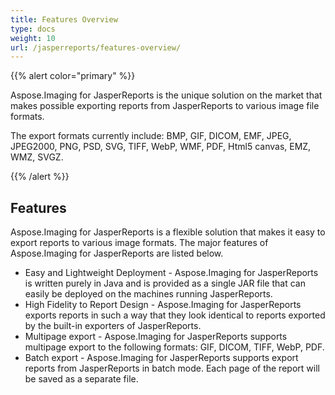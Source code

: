 ```yaml
---
title: Features Overview
type: docs
weight: 10
url: /jasperreports/features-overview/
---
```


{{% alert color="primary" %}}

Aspose.Imaging for JasperReports is the unique solution on the market that makes possible exporting reports from JasperReports to various image file formats.

The export formats currently include: BMP, GIF, DICOM, EMF, JPEG, JPEG2000, PNG, PSD, SVG, TIFF, WebP, WMF, PDF, Html5 canvas, EMZ, WMZ, SVGZ.

{{% /alert %}}

## Features

Aspose.Imaging for JasperReports is a flexible solution that makes it easy to export reports to various image formats. The major features of Aspose.Imaging for JasperReports are listed below.

- Easy and Lightweight Deployment - Aspose.Imaging for JasperReports is written purely in Java and is provided as a single JAR file that can easily be deployed on the machines running JasperReports.
- High Fidelity to Report Design - Aspose.Imaging for JasperReports exports reports in such a way that they look identical to reports exported by the built-in exporters of JasperReports.
- Multipage export -  Aspose.Imaging for JasperReports supports multipage export to the following formats:  GIF, DICOM, TIFF, WebP, PDF.
- Batch export - Aspose.Imaging for JasperReports supports export reports from JasperReports in batch mode. Each page of the report will be saved as a separate file.

